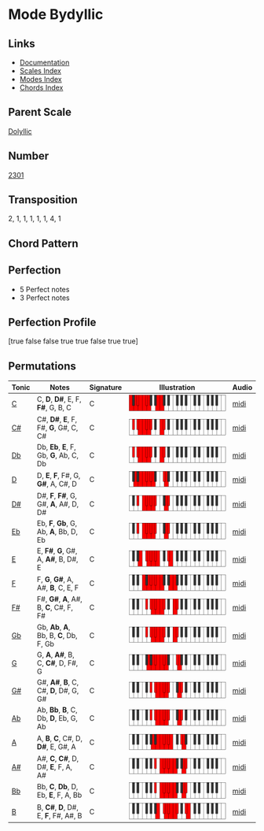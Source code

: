 # Mode Bydyllic

## Links

- [Documentation](README.md)
- [Scales Index](Scales.md)
- [Modes Index](Modes.md)
- [Chords Index](Chords.md)

## Parent Scale

[Dolyllic](ScaleDolyllic.md)

## Number

[2301](https://ianring.com/musictheory/scales/2301)

## Transposition

2, 1, 1, 1, 1, 1, 4, 1

## Chord Pattern



## Perfection

- 5 Perfect notes
- 3 Perfect notes

## Perfection Profile

[true false false true true false true true]

## Permutations

| Tonic | Notes | Signature | Illustration | Audio |
|-------|-------|-----------|--------------|-------|
| [C](ModeCNaturalBydyllic.md) | C, **D**, **D#**, E, F, **F#**, G, B, C | C | ![CNaturalBydyllic](ModeCNaturalBydyllic.png) | [midi](https://github.com/edipermadi/music/blob/main/docs/ModeCNaturalBydyllic.mid?raw=true) |
| [C#](ModeCSharpBydyllic.md) | C#, **D#**, **E**, F, F#, **G**, G#, C, C# | C | ![CSharpBydyllic](ModeCSharpBydyllic.png) | [midi](https://github.com/edipermadi/music/blob/main/docs/ModeCSharpBydyllic.mid?raw=true) |
| [Db](ModeDFlatBydyllic.md) | Db, **Eb**, **E**, F, Gb, **G**, Ab, C, Db | C | ![DFlatBydyllic](ModeDFlatBydyllic.png) | [midi](https://github.com/edipermadi/music/blob/main/docs/ModeDFlatBydyllic.mid?raw=true) |
| [D](ModeDNaturalBydyllic.md) | D, **E**, **F**, F#, G, **G#**, A, C#, D | C | ![DNaturalBydyllic](ModeDNaturalBydyllic.png) | [midi](https://github.com/edipermadi/music/blob/main/docs/ModeDNaturalBydyllic.mid?raw=true) |
| [D#](ModeDSharpBydyllic.md) | D#, **F**, **F#**, G, G#, **A**, A#, D, D# | C | ![DSharpBydyllic](ModeDSharpBydyllic.png) | [midi](https://github.com/edipermadi/music/blob/main/docs/ModeDSharpBydyllic.mid?raw=true) |
| [Eb](ModeEFlatBydyllic.md) | Eb, **F**, **Gb**, G, Ab, **A**, Bb, D, Eb | C | ![EFlatBydyllic](ModeEFlatBydyllic.png) | [midi](https://github.com/edipermadi/music/blob/main/docs/ModeEFlatBydyllic.mid?raw=true) |
| [E](ModeENaturalBydyllic.md) | E, **F#**, **G**, G#, A, **A#**, B, D#, E | C | ![ENaturalBydyllic](ModeENaturalBydyllic.png) | [midi](https://github.com/edipermadi/music/blob/main/docs/ModeENaturalBydyllic.mid?raw=true) |
| [F](ModeFNaturalBydyllic.md) | F, **G**, **G#**, A, A#, **B**, C, E, F | C | ![FNaturalBydyllic](ModeFNaturalBydyllic.png) | [midi](https://github.com/edipermadi/music/blob/main/docs/ModeFNaturalBydyllic.mid?raw=true) |
| [F#](ModeFSharpBydyllic.md) | F#, **G#**, **A**, A#, B, **C**, C#, F, F# | C | ![FSharpBydyllic](ModeFSharpBydyllic.png) | [midi](https://github.com/edipermadi/music/blob/main/docs/ModeFSharpBydyllic.mid?raw=true) |
| [Gb](ModeGFlatBydyllic.md) | Gb, **Ab**, **A**, Bb, B, **C**, Db, F, Gb | C | ![GFlatBydyllic](ModeGFlatBydyllic.png) | [midi](https://github.com/edipermadi/music/blob/main/docs/ModeGFlatBydyllic.mid?raw=true) |
| [G](ModeGNaturalBydyllic.md) | G, **A**, **A#**, B, C, **C#**, D, F#, G | C | ![GNaturalBydyllic](ModeGNaturalBydyllic.png) | [midi](https://github.com/edipermadi/music/blob/main/docs/ModeGNaturalBydyllic.mid?raw=true) |
| [G#](ModeGSharpBydyllic.md) | G#, **A#**, **B**, C, C#, **D**, D#, G, G# | C | ![GSharpBydyllic](ModeGSharpBydyllic.png) | [midi](https://github.com/edipermadi/music/blob/main/docs/ModeGSharpBydyllic.mid?raw=true) |
| [Ab](ModeAFlatBydyllic.md) | Ab, **Bb**, **B**, C, Db, **D**, Eb, G, Ab | C | ![AFlatBydyllic](ModeAFlatBydyllic.png) | [midi](https://github.com/edipermadi/music/blob/main/docs/ModeAFlatBydyllic.mid?raw=true) |
| [A](ModeANaturalBydyllic.md) | A, **B**, **C**, C#, D, **D#**, E, G#, A | C | ![ANaturalBydyllic](ModeANaturalBydyllic.png) | [midi](https://github.com/edipermadi/music/blob/main/docs/ModeANaturalBydyllic.mid?raw=true) |
| [A#](ModeASharpBydyllic.md) | A#, **C**, **C#**, D, D#, **E**, F, A, A# | C | ![ASharpBydyllic](ModeASharpBydyllic.png) | [midi](https://github.com/edipermadi/music/blob/main/docs/ModeASharpBydyllic.mid?raw=true) |
| [Bb](ModeBFlatBydyllic.md) | Bb, **C**, **Db**, D, Eb, **E**, F, A, Bb | C | ![BFlatBydyllic](ModeBFlatBydyllic.png) | [midi](https://github.com/edipermadi/music/blob/main/docs/ModeBFlatBydyllic.mid?raw=true) |
| [B](ModeBNaturalBydyllic.md) | B, **C#**, **D**, D#, E, **F**, F#, A#, B | C | ![BNaturalBydyllic](ModeBNaturalBydyllic.png) | [midi](https://github.com/edipermadi/music/blob/main/docs/ModeBNaturalBydyllic.mid?raw=true) |
